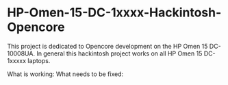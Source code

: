 # HP-Omen-15-DC-1xxxx-Hackintosh-Opencore

This project is dedicated to Opencore development on the HP Omen 15 DC-10008UA. In general this hackintosh project works on all HP Omen 15 DC-1xxxxx laptops.

What is working: What needs to be fixed:

